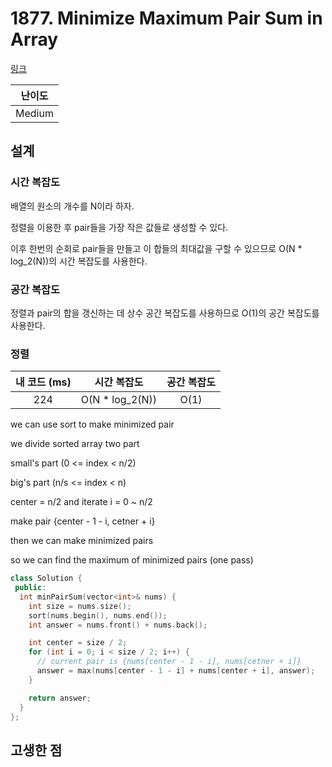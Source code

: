 # 1877. Minimize Maximum Pair Sum in Array

[링크](https://leetcode.com/problems/minimize-maximum-pair-sum-in-array/)

| 난이도 |
| :----: |
| Medium |

## 설계

### 시간 복잡도

배열의 원소의 개수를 N이라 하자.

정렬을 이용한 후 pair들을 가장 작은 값들로 생성할 수 있다.

이후 한번의 순회로 pair들을 만들고 이 합들의 최대값을 구할 수 있으므로 O(N \* log_2(N))의 시간 복잡도를 사용한다.

### 공간 복잡도

정렬과 pair의 합을 갱신하는 데 상수 공간 복잡도를 사용하므로 O(1)의 공간 복잡도를 사용한다.

### 정렬

| 내 코드 (ms) |   시간 복잡도    | 공간 복잡도 |
| :----------: | :--------------: | :---------: |
|     224      | O(N \* log_2(N)) |    O(1)     |

we can use sort to make minimized pair

we divide sorted array two part

small's part (0 <= index < n/2)

big's part (n/s <= index < n)

center = n/2 and iterate i = 0 ~ n/2

make pair {center - 1 - i, cetner + i}

then we can make minimized pairs

so we can find the maximum of minimized pairs (one pass)

```cpp
class Solution {
 public:
  int minPairSum(vector<int>& nums) {
    int size = nums.size();
    sort(nums.begin(), nums.end());
    int answer = nums.front() + nums.back();

    int center = size / 2;
    for (int i = 0; i < size / 2; i++) {
      // current pair is {nums[center - 1 - i], nums[cetner + i]}
      answer = max(nums[center - 1 - i] + nums[center + i], answer);
    }

    return answer;
  }
};
```

## 고생한 점
